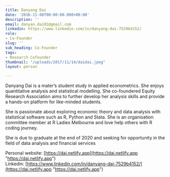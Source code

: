 ```yaml
---
title: Danyang Dai
date: '2016-11-08T00:00:00.000+00:00'
description: ''
email: danyan.dai01@gmail.com
linkedin: https://www.linkedin.com/in/danyang-dai-7529b4152/
role:
- Co-Founder
slug: ''
sub_heading: Co-Founder
tags:
- Research Cofounder
thumbnail: "/uploads/2017/11/14/daidai.jpeg"
layout: person

---
```

Danyang Dai is a mater’s student study in applied econometrics. She enjoys quantitative analysis and statistical modelling. She co-foundered Equity Research Association aims to further develop her analysis skills and provide a hands-on platform for like-minded students.

She is passionate about exploring economic theory and data analysis with statistical software such as R, Python and Stata. She is an organisation committee member at R Ladies Melbourne and love help others with R coding journey.

She is due to graduate at the end of 2020 and seeking for opportunity in the field of data analysis and financial services

Personal website: [https://dai.netlify.app](https://dai.netlify.app "https://dai.netlify.app")  
Linkedin: [https://www.linkedin.com/in/danyang-dai-7529b4152/](https://dai.netlify.app "https://dai.netlify.app")